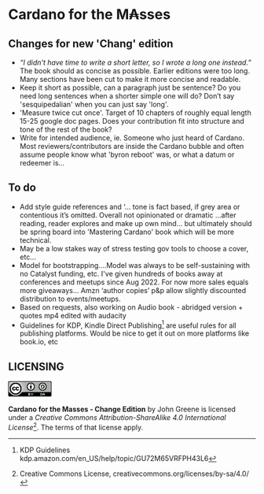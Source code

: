 # Cardano for the M₳sses

## Changes for new 'Chang' edition  
- _“I didn't have time to write a short letter, so I wrote a long one instead.”_  
The book should as concise as possible. Earlier editions were too long. Many sections have been cut to make it more concise and readable.
- Keep it short as possible, can a paragraph just be sentence? Do you need long sentences when a shorter simple one will do? Don’t say 'sesquipedalian' when you can just say 'long'.
- 'Measure twice cut once'. Target of 10 chapters of roughly equal length 15-25 google doc pages. Does your contribution fit into structure and tone of the rest of the book? 
- Write for intended audience, ie. Someone who just heard of Cardano. Most reviewers/contributors are inside the Cardano bubble and often assume people know what 'byron reboot' was, or what a datum or redeemer is... 

## To do
- Add style guide references and ‘… tone is fact based, if grey area or contentious it’s omitted. Overall not opinionated or dramatic …after reading, reader explores and make up own mind… but ultimately should be spring board into 'Mastering Cardano' book which will be more technical. 
- May be a low stakes way of stress testing gov tools to choose a cover, etc…
- Model for bootstrapping....Model was always to be self-sustaining with no Catalyst funding, etc. I've given hundreds of books away at conferences and meetups since Aug 2022. For now more sales equals more giveaways... Amzn ‘author copies’ p&p allow slightly discounted distribution to events/meetups.
- Based on requests, also working on Audio book - abridged version + quotes mp4 edited with audacity
- Guidelines for KDP, Kindle Direct Publishing[^1] are useful rules for all publishing platforms. Would be nice to get it out on more platforms like book.io, etc

## LICENSING

![alt text](https://github.com/johnnygreeney/CardanoForTheMasses/blob/main/images/CC.png "Creative Commons")


**Cardano for the Masses - Change Edition** by John Greene is licensed under a _Creative Commons Attribution-ShareAlike 4.0 International License_[^2]. The terms of that license apply.	



[^1]: KDP Guidelines kdp.amazon.com/en_US/help/topic/GU72M65VRFPH43L6
[^2]: Creative Commons License, creativecommons.org/licenses/by-sa/4.0/




